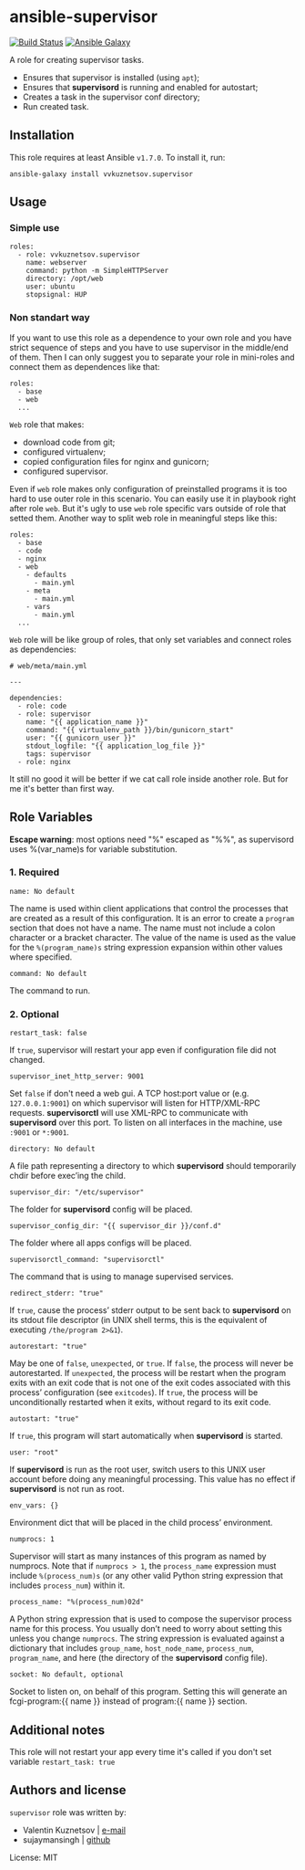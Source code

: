 ansible-supervisor
==================

[![Build Status](https://travis-ci.org/vvkuznetsov/ansible-supervisor.svg?branch=master)](https://travis-ci.org/vvkuznetsov/ansible-supervisor) [![Ansible Galaxy](http://img.shields.io/badge/galaxy-vvkuznetsov.supervisor-660198.svg?style=flat)](https://galaxy.ansible.com/list#/roles/4260)

A role for creating supervisor tasks.


- Ensures that supervisor is installed (using `apt`);
- Ensures that **supervisord** is running and enabled for autostart;
- Creates a task in the supervisor conf directory;
- Run created task.


Installation
------------

This role requires at least Ansible `v1.7.0`. To install it, run:

    ansible-galaxy install vvkuznetsov.supervisor


Usage
-----

### Simple use

```
roles:
  - role: vvkuznetsov.supervisor
    name: webserver
    command: python -m SimpleHTTPServer
    directory: /opt/web
    user: ubuntu
    stopsignal: HUP
```

### Non standart way

If you want to use this role as a dependence to your own role and you have strict sequence of steps and you have to use supervisor in the middle/end of them. Then I can only suggest you to separate your role in mini-roles and connect them as dependences like that:

```
roles:
  - base
  - web
  ...
```

`Web` role that makes:
  - download code from git;
  - configured virtualenv;
  - copied configuration files for nginx and gunicorn;
  - configured supervisor.

Even if `web` role makes only configuration of preinstalled programs it is too hard to use outer role in this scenario. You can easily use it in playbook right after role `web`. But it's ugly to use `web` role specific vars outside of role that setted them.
Another way to split web role in meaningful steps like this:

```
roles:
  - base
  - code
  - nginx
  - web
    - defaults
      - main.yml
    - meta
      - main.yml
    - vars
      - main.yml
  ...
```

`Web` role will be like group of roles, that only set variables and connect roles as dependencies:

```
# web/meta/main.yml

---

dependencies:
  - role: code
  - role: supervisor
    name: "{{ application_name }}"
    command: "{{ virtualenv_path }}/bin/gunicorn_start"
    user: "{{ gunicorn_user }}"
    stdout_logfile: "{{ application_log_file }}"
    tags: supervisor
  - role: nginx
```


It still no good it will be better if we cat call role inside another role. But for me it's better than first way.


Role Variables
--------------

**Escape warning**: most options need "%" escaped as "%%", as supervisord uses %(var_name)s for variable substitution.

### 1. Required


    name: No default

The name is used within client applications that control the processes that are created as a result of this configuration. It is an error to create a `program` section that does not have a name. The name must not include a colon character or a bracket character. The value of the name is used as the value for the `%(program_name)s` string expression expansion within other values where specified.


    command: No default

The command to run.


### 2. Optional


    restart_task: false

If `true`, supervisor will restart your app even if configuration file did not changed.


    supervisor_inet_http_server: 9001

Set `false` if don't need a web gui. A TCP host:port value or (e.g. `127.0.0.1:9001`) on which supervisor will listen for HTTP/XML-RPC requests. **supervisorctl** will use XML-RPC to communicate with **supervisord** over this port. To listen on all interfaces in the machine, use `:9001` or `*:9001`.


    directory: No default

A file path representing a directory to which **supervisord** should temporarily chdir before exec’ing the child.


    supervisor_dir: "/etc/supervisor"

The folder for **supervisord** config will be placed.


    supervisor_config_dir: "{{ supervisor_dir }}/conf.d"

The folder where all apps configs will be placed.


    supervisorctl_command: "supervisorctl"

The command that is using to manage supervised services.


    redirect_stderr: "true"

If `true`, cause the process’ stderr output to be sent back to **supervisord** on its stdout file descriptor (in UNIX shell terms, this is the equivalent of executing `/the/program 2>&1`).


    autorestart: "true"

May be one of `false`, `unexpected`, or `true`. If `false`, the process will never be autorestarted. If `unexpected`, the process will be restart when the program exits with an exit code that is not one of the exit codes associated with this process’ configuration (see `exitcodes`). If `true`, the process will be unconditionally restarted when it exits, without regard to its exit code.


    autostart: "true"

If `true`, this program will start automatically when **supervisord** is started.


    user: "root"

If **supervisord** is run as the root user, switch users to this UNIX user account before doing any meaningful processing. This value has no effect if **supervisord** is not run as root.


    env_vars: {}

Environment dict that will be placed in the child process’ environment.


    numprocs: 1

Supervisor will start as many instances of this program as named by numprocs. Note that if `numprocs > 1`, the `process_name` expression must include `%(process_num)s` (or any other valid Python string expression that includes `process_num`) within it.


    process_name: "%(process_num)02d"

A Python string expression that is used to compose the supervisor process name for this process. You usually don’t need to worry about setting this unless you change `numprocs`. The string expression is evaluated against a dictionary that includes `group_name`, `host_node_name`, `process_num`, `program_name`, and here (the directory of the **supervisord** config file).


    socket: No default, optional

Socket to listen on, on behalf of this program.
Setting this will generate an fcgi-program:{{ name }} instead of program:{{ name }} section.


Additional notes
----------------

This role will not restart your app every time it's called if you don't set variable `restart_task: true`


Authors and license
-------------------

`supervisor` role was written by:

- Valentin Kuznetsov | [e-mail](mailto:aimestereo@gmail.com)
- sujaymansingh | [github](https://github.com/sujaymansingh)

License: MIT
